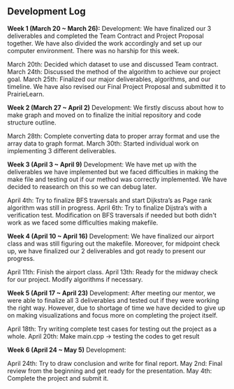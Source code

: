 ﻿## Development Log

**Week 1 (March 20 ~ March 26):**
Development: We have finalized our 3 deliverables and completed the Team Contract and Project Proposal together. We have also divided the work accordingly and set up our computer environment. There was no harship for this week. 

March 20th: Decided which dataset to use and discussed Team contract. 
March 24th: Discussed the method of the algorithm to achieve our project goal.
March 25th: Finalized our major deliverables, algorithms, and our timeline. We have also revised our Final Project Proposal and submitted it to PrairieLearn.

**Week 2 (March 27 ~ April 2)**
Development: We firstly discuss about how to make graph and moved on to finalize the initial repository and code structure outline. 

March 28th: Complete converting data to proper array format and use the array data to graph format. 
March 30th: Started individual work on implementing 3 different deliverables. 

**Week 3 (April 3 ~ April 9)**
Development: We have met up with the deliverables we have implemented but we faced difficulties in making the make file and testing out if our method was correctly implemented. We have decided to reasearch on this so we can debug later. 

April 4th: Try to finalize BFS traversals and start Dijkstra’s as Page rank algorithm was still in progress. 
April 6th: Try to finalize Dijstra’s with a verification test. Modification on BFS traversals if needed but both didn't work as we faced some difficulties making makefile. 

**Week 4 (April 10 ~ April 16)**
Development: We have finalized our airport class and was still figuring out the makefile. Moreover, for midpoint check up, we have finalized our 2 deliverables and got ready to present our progress. 

April 11th: Finish the airport class. 
April 13th: Ready for the midway check for our project. Modify algorithms if necessary. 

**Week 5 (April 17 ~ April 23)**
Development: After meeting our mentor, we were able to finalize all 3 deliverables and tested out if they were working the right way. However, due to shortage of time we have decided to give up on making visualizations and focus more on completing the project itself. 

April 18th: Try writing complete test cases for testing out the project as a whole. 
April 20th: Make main.cpp -> testing the codes to get result

**Week 6 (April 24 ~ May 5)**
Development: 

April 24th: Try to draw conclusion and write for final report. 
May 2nd: Final review from the beginning and get ready for the presentation. 
May 4th: Complete the project and submit it.